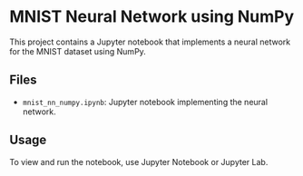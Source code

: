 # MNIST Neural Network using NumPy

This project contains a Jupyter notebook that implements a neural network for the MNIST dataset using NumPy.

## Files

- `mnist_nn_numpy.ipynb`: Jupyter notebook implementing the neural network.

## Usage

To view and run the notebook, use Jupyter Notebook or Jupyter Lab.
